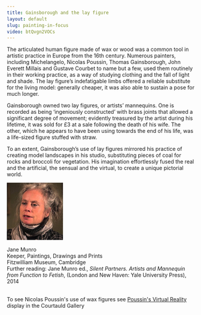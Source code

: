 ```yaml
---
title: Gainsborough and the lay figure
layout: default
slug: painting-in-focus
video: btQvgn2VOCs
---
```

The articulated human figure made of wax or wood was a common tool in artistic practice in Europe from the 16th century. Numerous painters, including Michelangelo, Nicolas Poussin, Thomas Gainsborough, John Everett Millais and Gustave Courbet to name but a few, used them routinely in their working practice, as a way of studying clothing and the fall of light and shade. The lay figure’s indefatigable limbs offered a reliable substitute for the living model: generally cheaper, it was also able to sustain a pose for much longer.

Gainsborough owned two lay figures, or artists’ mannequins. One is recorded as being ‘ingeniously constructed’ with brass joints that allowed a significant degree of movement; evidently treasured by the artist during his lifetime, it was sold for £3 at a sale following the death of his wife. The other, which he appears to have been using towards the end of his life, was a life-sized figure stuffed with straw.

To an extent, Gainsborough’s use of lay figures mirrored his practice of creating model landscapes in his studio, substituting pieces of coal for rocks and broccoli for vegetation. His imagination effortlessly fused the real and the artificial, the sensual and the virtual, to create a unique pictorial world.

<img src="/images/profiles/jane-munro.jpg" width="150" class="p-3 img-fluid rounded-circle float-left" />

Jane Munro  
Keeper, Paintings, Drawings and Prints  
Fitzwilliam Museum, Cambridge  
Further reading: Jane Munro ed., *Silent Partners. Artists and Mannequin from Function to Fetish*, (London and New Haven: Yale University Press), 2014

<br clear="all"/>
To see Nicolas Poussin's use of wax figures  see <a href="https://www.fitzmuseum.cam.ac.uk/calendar/whatson/poussin%E2%80%99s-virtual-reality">Poussin's Virtual Reality</a> display in the Courtauld Gallery
